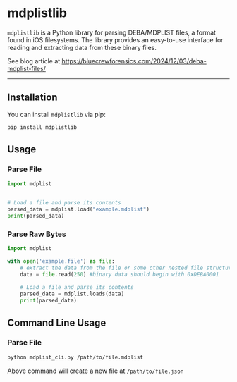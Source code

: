 # mdplistlib

`mdplistlib` is a Python library for parsing DEBA/MDPLIST files, a format found in iOS filesystems. The library provides an easy-to-use interface for reading and extracting data from these binary files.

See blog article at https://bluecrewforensics.com/2024/12/03/deba-mdplist-files/

---

## Installation

You can install `mdplistlib` via pip:

```bash
pip install mdplistlib
```

## Usage

### Parse File
```python
import mdplist


# Load a file and parse its contents
parsed_data = mdplist.load("example.mdplist")
print(parsed_data)
```

### Parse Raw Bytes
```python
import mdplist

with open('example.file') as file:
    # extract the data from the file or some other nested file structure
    data = file.read(250) #binary data should begin with 0xDEBA0001
    
    # Load a file and parse its contents
    parsed_data = mdplist.loads(data)
    print(parsed_data)

```

## Command Line Usage

### Parse File
```bash
python mdplist_cli.py /path/to/file.mdplist
```

Above command will create a new file at `/path/to/file.json`